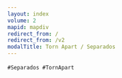 ```yaml
---
layout: index
volume: 2
mapid: mapdiv
redirect_from: /
redirect_from: /v2
modalTitle: Torn Apart / Separados
---
```


<div id="iphone-se-alert" data-i18n="ta-iphone-se-alert" class="d-none alert alert-warning" role="alert">
</div>

<p data-i18n="ta-v2-index-modal"></p>
  
`#Separados #TornApart` &nbsp;<i class="fab fa-twitter"></i>
